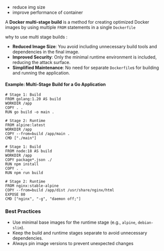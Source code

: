 - reduce img size
- improve performance of container

A **Docker multi-stage build** is a method for creating optimized Docker images by using multiple `FROM` statements in a single `Dockerfile`


why to use multi stage builds :   

- **Reduced Image Size**: You avoid including unnecessary build tools and dependencies in the final image.
- **Improved Security**: Only the minimal runtime environment is included, reducing the attack surface.
- **Simplified Maintenance**: No need for separate `Dockerfile`s for building and running the application.

#### **Example: Multi-Stage Build for a Go Application**
```
# Stage 1: Build
FROM golang:1.20 AS build
WORKDIR /app
COPY . .
RUN go build -o main .

# Stage 2: Runtime
FROM alpine:latest
WORKDIR /app
COPY --from=build /app/main .
CMD ["./main"]
```

```
# Stage 1: Build
FROM node:18 AS build
WORKDIR /app
COPY package*.json ./
RUN npm install
COPY . .
RUN npm run build

# Stage 2: Runtime
FROM nginx:stable-alpine
COPY --from=build /app/dist /usr/share/nginx/html
EXPOSE 80
CMD ["nginx", "-g", "daemon off;"]
```

### **Best Practices**

- Use minimal base images for the runtime stage (e.g., `alpine`, `debian-slim`).
- Keep the build and runtime stages separate to avoid unnecessary dependencies.
- Always pin image versions to prevent unexpected changes